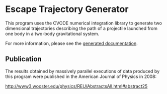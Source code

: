 Escape Trajectory Generator
=====

This program uses the CVODE numerical integration library to generate
two dimensional trajectories describing the path of a projectile launched
from one body in a two-body gravitational system.

For more information, please see the [generated documentation][docs].

[docs]: http://ezheidtmann.github.com/escape-trajectory/docs/

Publication
-----

The results obtained by massively parallel executions of data produced by
this program were published in the American Journal of Physics in 2008:

http://www3.wooster.edu/physics/REU/AbstractsAll.html#abstract25

